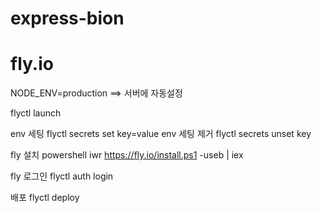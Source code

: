 # express-bion

# fly.io
NODE_ENV=production ==> 서버에 자동설정

flyctl launch

env 세팅
flyctl secrets set key=value
env 세팅 제거
flyctl secrets unset key

fly 설치
powershell
iwr https://fly.io/install.ps1 -useb | iex

fly 로그인
flyctl auth login

배포
flyctl deploy